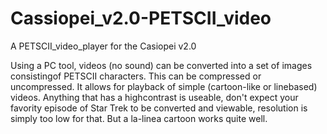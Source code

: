 # Cassiopei_v2.0-PETSCII_video
A PETSCII_video_player for the Casiopei v2.0

Using a PC tool, videos (no sound) can be converted into a set of images consistingof PETSCII characters.
This can be compressed or uncompressed. It allows for playback of simple (cartoon-like or linebased) videos. Anything that has a highcontrast is useable, don't expect your favority episode of Star Trek to be converted and viewable, resolution is simply too low for that. But a la-linea cartoon works quite well.

